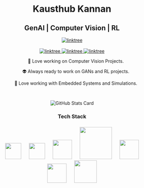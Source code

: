 <div align="center"">
<h1> Kausthub Kannan </h1>
<h2>GenAI | Computer Vision | RL</h2>
<a href="https://portfoliokk007.netlify.app/" target="_blank">
  <img src="https://img.shields.io/badge/Neural Network Dev-FFCD4B?style=for-the-badge&logoColor=white" alt="linktree"/>
</a> <br><br>

<a href="https://www.linkedin.com/in/kausthub-kannan-dev007kk/" target="_blank">
  <img src="https://img.shields.io/badge/LinkedIn-FFCD4B?style=for-the-badge&logoColor=white" alt="linktree"/>
 </a>  
<!--   <a href="https://instagram.com/alsiam.dev" target="_blank">
  <img src="https://img.shields.io/badge/Instagram-fe4164?style=for-the-badge&logo=instagram&logoColor=white" alt="alsiam" />
 </a>  -->
 <a href="https://www.kaggle.com/kausthubkannan" target="_blank">
  <img src="https://img.shields.io/badge/Kaggle-FFCD4B?style=for-the-badge&logoColor=white" alt="linktree"/>
 </a>
  <a href="https://linktr.ee/kausthub_kannan" target="_blank">
  <img src="https://img.shields.io/badge/Linktree-FFCD4B?style=for-the-badge&logoColor=white" alt="linktree"/>
 </a>  

<p> </p>

<ul>
  
🤖 Love working on Computer Vision Projects.
  
👽 Always ready to work on GANs and RL projects.
  
👾 Love working with Embedded Systems and Simulations.  

</ul>

<br />

![GitHub Stats Card](https://github-readme-stats.vercel.app/api?username=kausthub-kannan&count_private=true&theme=great-gatsby&show_icons=true&count_private=true&sanitize=true)

<h3>Tech Stack<h3>
<div>
  <img src="https://upload.wikimedia.org/wikipedia/commons/1/10/PyTorch_logo_icon.svg" style="width: 50px;" hspace="10" /> 
  <img src="https://upload.wikimedia.org/wikipedia/commons/2/2d/Tensorflow_logo.svg" style="width: 50px;" hspace="10">
  <img src="https://upload.wikimedia.org/wikipedia/commons/8/8a/QiskitBlocks_Icon.png" style="width: 60px"  hspace="10" />
  <img src="https://upload.wikimedia.org/wikipedia/commons/d/d9/Node.js_logo.svg" style="width: 100px"  hspace="10" />
  <img src="https://upload.wikimedia.org/wikipedia/commons/d/dc/Mongodb-icon.svg" style="width: 60px"  hspace="10" />
  <img src="https://upload.wikimedia.org/wikipedia/commons/4/47/React.svg" style="width: 60px"  hspace="10" />
  <img src="https://upload.wikimedia.org/wikipedia/commons/2/2b/Kali-dragon-icon.svg" style="width: 70px"  hspace="10" />
</div>
</div>


